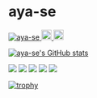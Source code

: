 # aya-se
<p align="left"> 
  <a href="https://github.com/aya-se/aya-se/">
    <img src="https://komarev.com/ghpvc/?username=aya-se" alt="aya-se" />
  </a>
  <a href="http://twitter.com/Hakuba_snow">
    <img height="20" src="https://img.shields.io/twitter/follow/Hakuba_snow?label=Twitter&logo=twitter&style=flat" />
  </a>
  <a href="https://github.com/aya-se">
    <img height="20" src="https://img.shields.io/github/followers/aya-se?label=follow&logo=github&style=flat" />
  </a>
</p>

[![aya-se's GitHub stats](https://github-readme-stats.vercel.app/api?username=aya-se)](https://github.com/anuraghazra/github-readme-stats)

![](https://raw.githubusercontent.com/aya-se/aya-se/master/profile-summary-card-output/solarized/0-profile-details.svg)
![](https://raw.githubusercontent.com/aya-se/aya-se/master/profile-summary-card-output/solarized/1-repos-per-language.svg)
![](https://raw.githubusercontent.com/aya-se/aya-se/master/profile-summary-card-output/solarized/2-most-commit-language.svg)
![](https://raw.githubusercontent.com/aya-se/aya-se/master/profile-summary-card-output/solarized/3-stats.svg)
![](https://raw.githubusercontent.com/aya-se/aya-se/master/profile-summary-card-output/solarized/4-productive-time.svg)

[![trophy](https://github-profile-trophy.vercel.app/?username=aya-se)](https://github.com/ryo-ma/github-profile-trophy)
